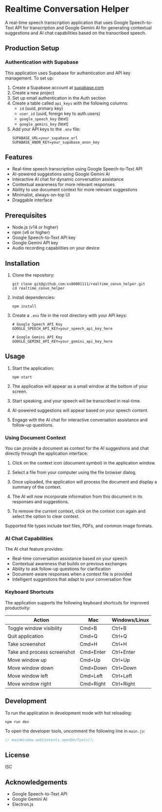 # Realtime Conversation Helper

A real-time speech transcription application that uses Google Speech-to-Text API for transcription and Google Gemini AI for generating contextual suggestions and AI chat capabilities based on the transcribed speech.

## Production Setup
### Authentication with Supabase

This application uses Supabase for authentication and API key management. To set up:

1. Create a Supabase account at [supabase.com](https://supabase.com)
2. Create a new project
3. Set up email authentication in the Auth section
4. Create a table called `api_keys` with the following columns:
   - `id` (uuid, primary key)
   - `user_id` (uuid, foreign key to auth.users)
   - `google_speech_key` (text)
   - `google_gemini_key` (text)
5. Add your API keys to the `.env` file:
   ```
   SUPABASE_URL=your_supabase_url
   SUPABASE_ANON_KEY=your_supabase_anon_key
   ```

## Features

- Real-time speech transcription using Google Speech-to-Text API
- AI-powered suggestions using Google Gemini AI
- Interactive AI chat for dynamic conversation assistance
- Contextual awareness for more relevant responses
- Ability to use document context for more relevant suggestions
- Minimalist, always-on-top UI
- Draggable interface

## Prerequisites

- Node.js (v14 or higher)
- npm (v6 or higher)
- Google Speech-to-Text API key
- Google Gemini API key
- Audio recording capabilities on your device

## Installation

1. Clone the repository:
   ```
   git clone git@github.com:xs00001111/realtime_convo_helper.git
   cd realtime_convo_helper
   ```

2. Install dependencies:
   ```
   npm install
   ```

3. Create a `.env` file in the root directory with your API keys:
   ```
   # Google Speech API Key
   GOOGLE_SPEECH_API_KEY=your_speech_api_key_here
   
   # Google Gemini API Key
   GOOGLE_GEMINI_API_KEY=your_gemini_api_key_here
   ```

## Usage

1. Start the application:
   ```
   npm start
   ```

2. The application will appear as a small window at the bottom of your screen.

3. Start speaking, and your speech will be transcribed in real-time.

4. AI-powered suggestions will appear based on your speech content.

5. Engage with the AI chat for interactive conversation assistance and follow-up questions.

### Using Document Context

You can provide a document as context for the AI suggestions and chat directly through the application interface:

1. Click on the context icon (document symbol) in the application window.

2. Select a file from your computer using the file browser dialog.

3. Once uploaded, the application will process the document and display a summary of the context.

4. The AI will now incorporate information from this document in its responses and suggestions.

5. To remove the current context, click on the context icon again and select the option to clear context.

Supported file types include text files, PDFs, and common image formats.

### AI Chat Capabilities

The AI chat feature provides:

- Real-time conversation assistance based on your speech
- Contextual awareness that builds on previous exchanges
- Ability to ask follow-up questions for clarification
- Document-aware responses when a context file is provided
- Intelligent suggestions that adapt to your conversation flow

### Keyboard Shortcuts

The application supports the following keyboard shortcuts for improved productivity:

| Action | Mac | Windows/Linux |
|--------|-----|---------------|
| Toggle window visibility | Cmd+B | Ctrl+B |
| Quit application | Cmd+Q | Ctrl+Q |
| Take screenshot | Cmd+H | Ctrl+H |
| Take and process screenshot | Cmd+Enter | Ctrl+Enter |
| Move window up | Cmd+Up | Ctrl+Up |
| Move window down | Cmd+Down | Ctrl+Down |
| Move window left | Cmd+Left | Ctrl+Left |
| Move window right | Cmd+Right | Ctrl+Right |

## Development

To run the application in development mode with hot reloading:

```
npm run dev
```

To open the developer tools, uncomment the following line in `main.js`:

```javascript
// mainWindow.webContents.openDevTools();
```

## License

ISC

## Acknowledgements

- Google Speech-to-Text API
- Google Gemini AI
- Electron.js